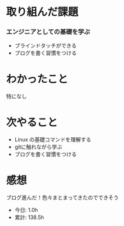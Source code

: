 # 取り組んだ課題
### エンジニアとしての基礎を学ぶ
* ブラインドタッチができる
* ブログを書く習慣をつける

# わかったこと
特になし
# 次やること
* Linux の基礎コマンドを理解する
* gitに触れながら学ぶ
* ブログを書く習慣をつける
# 感想
ブログ進んだ！色々まとまってきたのでできそう
* 今日: 1.0h
* 累計: 138.5h
